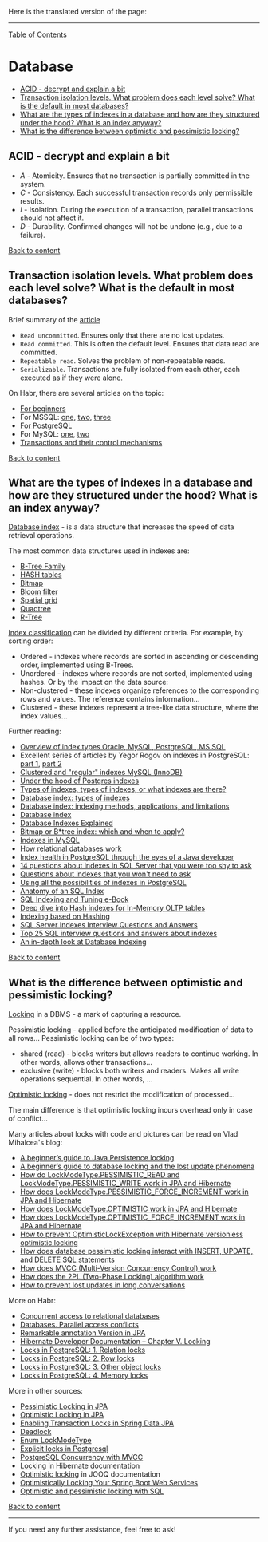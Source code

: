 Here is the translated version of the page:

---

[Table of Contents](../README.md)

# Database

- [ACID - decrypt and explain a bit](#acid---decrypt-and-explain-a-bit)
- [Transaction isolation levels. What problem does each level solve? What is the default in most databases?](#transaction-isolation-levels)
- [What are the types of indexes in a database and how are they structured under the hood? What is an index anyway?](#types-of-indexes)
- [What is the difference between optimistic and pessimistic locking?](#difference-between-optimistic-and-pessimistic-locking)

## ACID - decrypt and explain a bit

- *A* - Atomicity. Ensures that no transaction is partially committed in the system.
- *C* - Consistency. Each successful transaction records only permissible results.
- *I* - Isolation. During the execution of a transaction, parallel transactions should not affect it.
- *D* - Durability. Confirmed changes will not be undone (e.g., due to a failure).

[Back to content](#database)

## Transaction isolation levels. What problem does each level solve? What is the default in most databases?

Brief summary of the [article](https://ru.wikipedia.org/wiki/Transaction_isolation_level)
- `Read uncommitted`. Ensures only that there are no lost updates.
- `Read committed`. This is often the default level. Ensures that data read are committed.
- `Repeatable read`. Solves the problem of non-repeatable reads.
- `Serializable`. Transactions are fully isolated from each other, each executed as if they were alone.

On Habr, there are several articles on the topic:
- [For beginners](https://habr.com/ru/post/469415/)
- For MSSQL: [one](https://habr.com/ru/post/305600/), [two](https://habr.com/ru/company/infopulse/blog/261097/), [three](https://habr.com/ru/company/infopulse/blog/261101/)
- [For PostgreSQL](https://habr.com/ru/post/317884/)
- For MySQL: [one](https://habr.com/ru/post/135217/), [two](https://habr.com/ru/post/238513/)
- [Transactions and their control mechanisms](https://habr.com/ru/post/446662/)

[Back to content](#database)

## What are the types of indexes in a database and how are they structured under the hood? What is an index anyway?

[Database index](https://en.wikipedia.org/wiki/Database_index) - is a data structure that increases the speed of data retrieval operations.

The most common data structures used in indexes are:
- [B-Tree Family](https://en.wikipedia.org/wiki/B-tree)
- [HASH tables](https://en.wikipedia.org/wiki/Hash_table)
- [Bitmap](http://citforum.ru/database/oracle/bitmap_index/)
- [Bloom filter](https://en.wikipedia.org/wiki/Bloom_filter)
- [Spatial grid](https://en.wikipedia.org/wiki/Grid_(spatial_index))
- [Quadtree](https://en.wikipedia.org/wiki/Quadtree)
- [R-Tree](https://en.wikipedia.org/wiki/Hilbert_R-tree)

[Index classification](http://tokarchuk.ru/2012/08/indexes-classification/) can be divided by different criteria.
For example, by sorting order:
- Ordered - indexes where records are sorted in ascending or descending order, implemented using B-Trees.
- Unordered - indexes where records are not sorted, implemented using hashes.
Or by the impact on the data source:
- Non-clustered - these indexes organize references to the corresponding rows and values. The reference contains information...
- Clustered - these indexes represent a tree-like data structure, where the index values...

Further reading:
- [Overview of index types Oracle, MySQL, PostgreSQL, MS SQL](https://habr.com/ru/post/102785/)
- Excellent series of articles by Yegor Rogov on indexes in PostgreSQL: [part 1](https://habr.com/ru/company/postgrespro/blog/326096/), [part 2](https://habr.com/ru/company/postgrespro/blog/326096/)
- [Clustered and "regular" indexes MySQL (InnoDB)](https://habr.com/ru/post/141767/)
- [Under the hood of Postgres indexes](https://habr.com/ru/company/mailru/blog/261871/)
- [Types of indexes, types of indexes, or what indexes are there?](http://tokarchuk.ru/2012/08/indexes-classification/)
- [Database index: types of indexes](https://alextoolsblog.blogspot.com/2019/11/database-index-types.html)
- [Database index: indexing methods, applications, and limitations](https://alextoolsblog.blogspot.com/2019/11/database-index-methods.html)
- [Database index](https://alextoolsblog.blogspot.com/2019/11/database-index.html)
- [Database Indexes Explained](https://www.essentialsql.com/what-is-a-database-index/)
- [Bitmap or B*tree index: which and when to apply?](http://citforum.ru/database/oracle/bb_indexes/)
- [Indexes in MySQL](https://ruhighload.com/Indexes+in+mysql)
- [How relational databases work](https://habr.com/ru/company/mailru/blog/266811/)
- [Index health in PostgreSQL through the eyes of a Java developer](https://habr.com/ru/post/490824/)
- [14 questions about indexes in SQL Server that you were too shy to ask](https://habr.com/ru/post/247373/)
- [Questions about indexes that you won't need to ask](https://habr.com/ru/post/247949/)
- [Using all the possibilities of indexes in PostgreSQL](https://habr.com/ru/company/mailru/blog/453046/)
- [Anatomy of an SQL Index](https://use-the-index-luke.com/sql/anatomy)
- [SQL Indexing and Tuning e-Book](https://use-the-index-luke.com/)
- [Deep dive into Hash indexes for In-Memory OLTP tables](https://www.sqlshack.com/deep-dive-hash-indexes-in-memory-oltp-tables/)
- [Indexing based on Hashing](http://www.mathcs.emory.edu/~cheung/Courses/554/Syllabus/3-index/hashing.html)
- [SQL Server Indexes Interview Questions and Answers](https://dotnettutorials.net/lesson/sql-server-indexes-interview-questions-answers/)
- [Top 25 SQL interview questions and answers about indexes](https://www.sqlshack.com/top-25-sql-interview-questions-and-answers-about-indexes/)
- [An in-depth look at Database Indexing](https://www.freecodecamp.org/news/database-indexing-at-a-glance-bb50809d48bd/)

[Back to content](#database)

## What is the difference between optimistic and pessimistic locking?

[Locking](https://ru.wikipedia.org/wiki/Lock_(database)) in a DBMS - a mark of capturing a resource.

Pessimistic locking - applied before the anticipated modification of data to all rows...
Pessimistic locking can be of two types:
- shared (read) - blocks writers but allows readers to continue working. In other words, allows other transactions...
- exclusive (write) - blocks both writers and readers. Makes all write operations sequential. In other words, ...

[Optimistic locking](https://en.wikipedia.org/wiki/Optimistic_concurrency_control) - does not restrict the modification of processed...

The main difference is that optimistic locking incurs overhead only in case of conflict...

Many articles about locks with code and pictures can be read on Vlad Mihalcea's blog:
- [A beginner’s guide to Java Persistence locking](https://vladmihalcea.com/a-beginners-guide-to-java-persistence-locking/)
- [A beginner’s guide to database locking and the lost update phenomena](https://vladmihalcea.com/a-beginners-guide-to-database-locking-and-the-lost-update-phenomena/)
- [How do LockModeType.PESSIMISTIC_READ and LockModeType.PESSIMISTIC_WRITE work in JPA and Hibernate](https://vladmihalcea.com/hibernate-locking-patterns-how-do-pessimistic_read-and-pessimistic_write-work/)
- [How does LockModeType.PESSIMISTIC_FORCE_INCREMENT work in JPA and Hibernate](https://vladmihalcea.com/hibernate-locking-patterns-how-does-pessimistic_force_increment-lock-mode-work/)
- [How does LockModeType.OPTIMISTIC work in JPA and Hibernate](https://vladmihalcea.com/hibernate-locking-patterns-how-does-optimistic-lock-mode-work/)
- [How does LockModeType.OPTIMISTIC_FORCE_INCREMENT work in JPA and Hibernate](https://vladmihalcea.com/hibernate-locking-patterns-how-does-optimistic_force_increment-lock-mode-work/)
- [How to prevent OptimisticLockException with Hibernate versionless optimistic locking](https://vladmihalcea.com/how-to-prevent-optimisticlockexception-using-hibernate-versionless-optimistic-locking/)
- [How does database pessimistic locking interact with INSERT, UPDATE, and DELETE SQL statements](https://vladmihalcea.com/how-does-database-pessimistic-locking-interact-with-insert-update-and-delete-sql-statements/)
- [How does MVCC (Multi-Version Concurrency Control) work](https://vladmihalcea.com/how-does-mvcc-multi-version-concurrency-control-work/)
- [How does the 2PL (Two-Phase Locking) algorithm work](https://vladmihalcea.com/2pl-two-phase-locking/)
- [How to prevent lost updates in long conversations](https://vladmihalcea.com/preventing-lost-updates-in-long-conversations/)

More on Habr:
- [Concurrent access to relational databases](https://habr.com/ru/post/121858/)
- [Databases. Parallel access conflicts](https://habr.com/ru/post/86302/)
- [Remarkable annotation Version in JPA](https://habr.com/ru/post/434836/)
- [Hibernate Developer Documentation – Chapter V. Locking](https://habr.com/ru/post/268903/)
- [Locks in PostgreSQL: 1. Relation locks](https://habr.com/ru/company/postgrespro/blog/462877/)
- [Locks in PostgreSQL: 2. Row locks](https://habr.com/ru/company/postgrespro/blog/463819/)
- [Locks in PostgreSQL: 3. Other object locks](https://habr.com/ru/company/postgrespro/blog/465263/)
- [Locks in PostgreSQL: 4. Memory locks](https://habr.com/ru/company/postgrespro/blog/466199/)

More in other sources:
- [Pessimistic Locking in JPA](https://www.baeldung.com/jpa-pessimistic-locking)
- [Optimistic Locking in JPA](https://www.baeldung.com/jpa-optimistic-locking)
- [Enabling Transaction Locks in Spring Data JPA](https://www.baeldung.com/java-jpa-transaction-locks)
- [Deadlock](https://en.wikipedia.org/wiki/Deadlock)
- [Enum LockModeType](https://docs.oracle.com/javaee/7/api/javax/persistence/LockModeType.html)
- [Explicit locks in Postgresql](https://postgrespro.ru/docs/postgresql/12/explicit-locking)
- [PostgreSQL Concurrency with MVCC](https://devcenter.heroku.com/articles/postgresql-concurrency)
- [Locking](https://docs.jboss.org/hibernate/orm/current/userguide/html_single/Hibernate_User_Guide.html#locking) in Hibernate documentation
- [Optimistic locking](https://www.jooq.org/doc/latest/manual/sql-execution/crud-with-updatablerecords/optimistic-locking/) in JOOQ documentation
- [Optimistically Locking Your Spring Boot Web Services](https://medium.com/slalom-build/optimistically-locking-your-spring-boot-web-services-187662eb8a91)
- [Optimistic and pessimistic locking with SQL](https://convincedcoder.com/2018/09/01/Optimistic-pessimistic-locking-sql/)

[Back to content](#database)

---

If you need any further assistance, feel free to ask!
